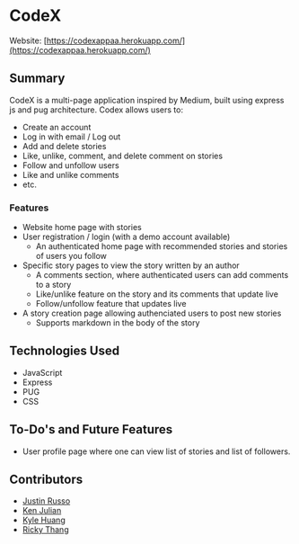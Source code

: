 # CodeX

Website: [https://codexappaa.herokuapp.com/](https://codexappaa.herokuapp.com/)

## Summary

CodeX is a multi-page application inspired by Medium, built using express js and pug architecture. Codex allows users to:
- Create an account
- Log in with email / Log out
- Add and delete stories
- Like, unlike, comment, and delete comment on stories
- Follow and unfollow users
- Like and unlike comments
- etc.


### Features

- Website home page with stories
- User registration / login (with a demo account available)
  - An authenticated home page with recommended stories and stories of users you follow
- Specific story pages to view the story written by an author
  - A comments section, where authenticated users can add comments to a story
  - Like/unlike feature on the story and its comments that update live
  - Follow/unfollow feature that updates live
- A story creation page allowing authenciated users to post new stories
  - Supports markdown in the body of the story

## Technologies Used

- JavaScript
- Express
- PUG
- CSS

## To-Do's and Future Features

- User profile page where one can view list of stories and list of followers.


## Contributors

- [Justin Russo](https://github.com/justinrusso)
- [Ken Julian](https://github.com/kenjulian)
- [Kyle Huang](https://github.com/kvh8899)
- [Ricky Thang](https://github.com/rickythewriter)
